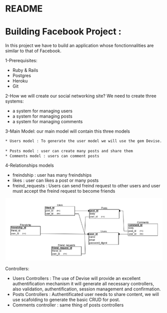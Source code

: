 # README
# Building Facebook Project :
 In this project we have to build an application whose fonctionnalities are similar to that of Facebook.

 1-Prerequisites:
 * Ruby & Rails
 * Postgres
 * Heroku
 * Git

 2-How we will create our social networking site?
 We need to create three systems:
 * a system for managing users
 * a system for managing posts
 * a system for managing comments

3-Main Model:
our main model will contain this three models

	* Users model : To generate the user model we will use the gem Devise.

	* Posts model : user can create many posts and share them
	* Comments model : users can comment posts

4-Relationships models
* freindship : user has many freindships
* likes : user can likes a post or many posts
* freind_requests : Users can send freind request to other users and user must accept the freind request to become friends

![Entity Relationship Diagram](./db_diagram.png)

Controllers:
* Users Controllers : The use of Devise will provide an excellent authentification mechanism it will generate all necessary controllers, also validation, authentification, session management and confirmation.
* Posts Controllers : Authentificated user needs to share content, we will use scafolding to generate the basic CRUD for post.
* Comments controller : same thing of posts controllers 
